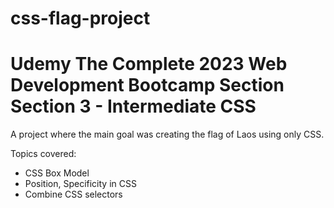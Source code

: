 # css-flag-project

# Udemy The Complete 2023 Web Development Bootcamp Section Section 3 - Intermediate CSS

A project where the main goal was creating the flag of Laos using only CSS.

Topics covered: 
- CSS Box Model
- Position, Specificity in CSS
- Combine CSS selectors

